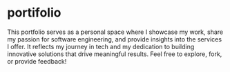 # portifolio
This portfolio serves as a personal space where I showcase my work, share my passion for software engineering, and provide insights into the services I offer. It reflects my journey in tech and my dedication to building innovative solutions that drive meaningful results.  Feel free to explore, fork, or provide feedback!
